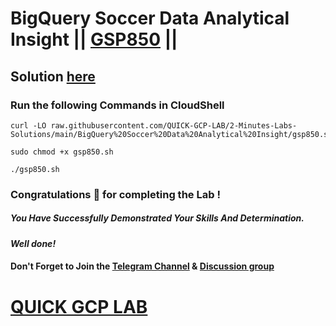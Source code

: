 # BigQuery Soccer Data Analytical Insight || [GSP850](https://www.cloudskillsboost.google/focuses/58632?parent=catalog) ||

## Solution [here](https://youtu.be/HCocRX2g6Lo)

### Run the following Commands in CloudShell

```
curl -LO raw.githubusercontent.com/QUICK-GCP-LAB/2-Minutes-Labs-Solutions/main/BigQuery%20Soccer%20Data%20Analytical%20Insight/gsp850.sh

sudo chmod +x gsp850.sh

./gsp850.sh
```

### Congratulations 🎉 for completing the Lab !

##### *You Have Successfully Demonstrated Your Skills And Determination.*

#### *Well done!*

#### Don't Forget to Join the [Telegram Channel](https://t.me/quickgcplab) & [Discussion group](https://t.me/quickgcplabchats)

# [QUICK GCP LAB](https://www.youtube.com/@quickgcplab)
